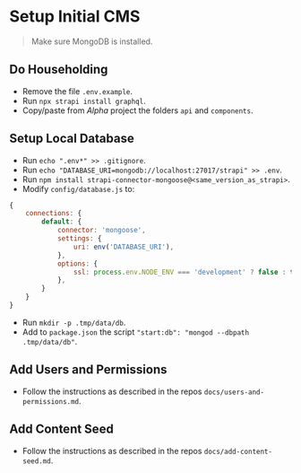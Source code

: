 # Setup Initial CMS

> Make sure MongoDB is installed.

## Do Householding

- Remove the file `.env.example`.
- Run `npx strapi install graphql`.
- Copy/paste from *Alpha* project the folders `api` and `components`.

## Setup Local Database

- Run `echo ".env*" >> .gitignore`.
- Run `echo "DATABASE_URI=mongodb://localhost:27017/strapi" >> .env`.
- Run `npm install strapi-connector-mongoose@<same_version_as_strapi>`.
- Modify `config/database.js` to:
```javascript
{
    connections: {
        default: {
            connector: 'mongoose',
            settings: {
                uri: env('DATABASE_URI'),
            },
            options: {
                ssl: process.env.NODE_ENV === 'development' ? false : true,
            },
        }
    }
}
```
- Run `mkdir -p .tmp/data/db`.
- Add to `package.json` the script `"start:db": "mongod --dbpath .tmp/data/db"`.

## Add Users and Permissions

- Follow the instructions as described in the repos `docs/users-and-permissions.md`.

## Add Content Seed

- Follow the instructions as described in the repos `docs/add-content-seed.md`.
